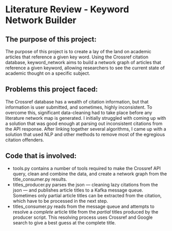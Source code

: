 # Literature Review - Keyword Network Builder

## The purpose of this project:

The purpose of this project is to create a lay of the land on academic articles that reference a given key word.
Using the Crossref citation database, keyword_network aims to build a network graph of articles that reference
a given keyword, allowing researchers to see the current state of academic thought on a specific subject.

## Problems this project faced:

The Crossref database has a wealth of citation information, but that information is user submitted, and sometimes, highly inconsistent. To overcome this, significant data-cleaning had to take place before any literature network map is generated. I initially struggled with coming up with a solution that was good enough at parsing out inconsistent citations from the API response. After linking together several algorithms, I came up with a solution that used NLP and other methods to remove most
of the egregious citation offenders.

## Code that is involved:

- tools.py contains a number of tools required to make the Crossref API query, clean and combine the data, and create a network graph from the title_consumer.py results.
- titles_producer.py parses the json — cleaning lazy citations from the json — and publishes article titles 
to a Kafka message queue. Sometimes only partial article titles can be extracted from the citation, which have to be processed 
in the next step.
- titles_consumer.py reads from the message queue and attempts to resolve a *complete* article title from 
the *partial* titles produced by the producer script. This resolving process uses Crossref and Google search to give a best guess
at the complete title.
